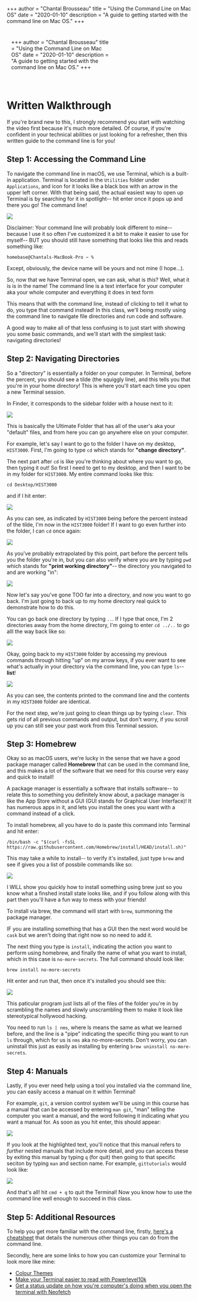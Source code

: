 +++
author = "Chantal Brousseau"
title = "Using the Command Line on Mac OS"
date = "2020-01-10"
description = "A guide to getting started with the command line on Mac OS."
+++

<iframe src="#" style="border:none;"></iframe>

# Written Walkthrough

If you're brand new to this, I strongly recommend you start with watching the video first because it's much more detailed. Of course, if you're confident in your technical abilities or just looking for a refresher, then this written guide to the command line is for you!

## Step 1: Accessing the Command Line

To navigate the command line in macOS, we use Terminal, which is a built-in application. Terminal is located in the `Utilities` folder under `Applications`, and icon for it looks like a black box with an arrow in the upper left corner. With that being said, the actual easiest way to open up Terminal is by searching for it in spotlight-- hit enter once it pops up and there you go! The command line!

![](images/command-line/cmdlnm1.png)

Disclaimer: Your command line will probably look different to mine-- because I use it so often I've customized it a bit to make it easier to use for myself-- BUT you should still have something that looks like this and reads something like:

```
homebase@Chantals-MacBook-Pro ~ %
```
Except, obviously, the device name will be yours and not mine (I hope...).

So, now that we have Terminal open, we can ask, what is *this*? Well, what it is is in the name! The command line is a text interface for your computer aka your whole computer and everything it does in text form

This means that with the command line, instead of clicking to tell it what to do, you type that command instead! In this class, we'll being mostly using the command line to navigate file directories and run code and software.

A good way to make all of that less confusing is to just start with showing you some basic commands, and we'll start with the simplest task: navigating directories!


## Step 2: Navigating Directories

So a "directory" is essentially a folder on your computer. In Terminal, before the percent, you should see a tilde (the squiggly line), and this tells you that you're in your home directory! This is where you'll start each time you open a new Terminal session.

In Finder, it corresponds to the sidebar folder with a house next to it:

![](images/command-line/cmdlnm2.png)


This is basically the Ultimate Folder that has all of the user's aka your "default" files, and from here you can go anywhere else on your computer.

For example, let's say I want to go to the folder I have on my desktop, `HIST3000`. First, I'm going to type `cd` which stands for **"change directory"**.

The next part after `cd` is like you're thinking about where you want to go, then typing it out! So first I need to get to my desktop, and then I want to be in my folder for `HIST3000`. My entire command looks like this:

```
cd Desktop/HIST3000

```

and if I hit enter:

![](images/command-line/cmdlnm3.png)

As you can see, as indicated by `HIST3000` being before the percent instead of the tilde, I'm now in the `HIST3000` folder! If I want to go even further into the folder, I can `cd` once again:

![](images/command-line/cmdlnm4.png)

As you've probably extrapolated by this point, part before the percent tells you the folder you're in, but you can also verify where you are by typing `pwd` which stands for **"print working directory"**-- the directory you navigated to and are working "in":

![](images/command-line/cmdlnm5.png)

Now let's say you've gone TOO far into a directory, and now you want to go back. I'm just going to back up to my home directory real quick to demonstrate how to do this.

You can go back one directory by typing `..`. If I type that once, I'm 2 directories away from the home directory, I'm going to enter `cd ../..` to go alll the way back like so:

![](images/command-line/cmdlnm6.png)

Okay, going back to my `HIST3000` folder by accessing my previous commands through hitting "up" on my arrow keys, if you ever want to see what's actually in your directory via the command line, you can type `ls`-- **list**!

![](images/command-line/cmdlnm7.png)

As you can see, the contents printed to the command line and the contents in my `HIST3000` folder are identical.

For the next step, we're just going to clean things up by typing `clear`. This gets rid of all previous commands and output, but don't worry, if you scroll up you can still see your past work from this Terminal session.


## Step 3: Homebrew

Okay so as macOS users, we're lucky in the sense that we have a good package manager called **Homebrew** that can be used in the command line, and this makes a lot of the software that we need for this course very easy and quick to install!

A package manager is essentially a software that installs software-- to relate this to something you definitely know about, a package manager is like the App Store without a GUI (GUI stands for Graphical User Interface)! It has numerous apps in it, and lets you install the ones you want with a command instead of a click.

To install homebrew, all you have to do is paste this command into Terminal and hit enter:

```
/bin/bash -c "$(curl -fsSL https://raw.githubusercontent.com/Homebrew/install/HEAD/install.sh)"
```

This may take a while to install-- to verify it's installed, just type `brew` and see if gives you a list of possbile commands like so:

![](images/command-line/cmdlnm8.png)

I WILL show you quickly how to install something using brew just so you know what a finshed install state looks like, and if you follow along with this part then you'll have a fun way to mess with your friends!

To install via brew, the command will start with `brew`, summoning the package manager.

IF you are installing something that has a GUI then the next word would be `cask` but we aren't doing that right now so no need to add it.

The next thing you type is `install`, indicating the action you want to perform using homebrew, and finally the name of what you want to install, which in this case is `no-more-secrets`. The full command should look like:

```
brew install no-more-secrets
```

Hit enter and run that, then once it's installed you should see this:

![](images/command-line/cmdlnm9.png)

This paticular program just lists all of the files of the folder you're in by scrambling the names and slowly unscrambling them to make it look like stereotypical hollywood hacking.

You need to run `ls | nms`, where ls means the same as what we learned before, and the line is a "pipe" indicating the specific thing you want to run `ls` through, which for us is `nms` aka no-more-secrets. Don't worry, you can uninstall this just as easily as installing by entering `brew uninstall no-more-secrets`.

## Step 4: Manuals

Lastly, if you ever need help using a tool you installed via the command line, you can easily access a manual on it within Terminal!

For example, `git`, a version control system we'll be using in this course has a manual that can be accessed by entering `man git`, "man" telling the computer you want a manual, and the word following it indicating what you want a manual for. As soon as you hit enter, this should appear:

![](images/command-line/cmdlnm10.png)

If you look at the highlighted text, you'll notice that this manual refers to *further* nested manuals that include more detail, and you can access these by exiting this manual by typing `q` (for quit) then going to that specific seciton by typing `man` and section name. For example, `gittutorials` would look like:

![](images/command-line/cmdlnm11.png)

And that's all! hit `cmd + q` to quit the Terminal! Now you know how to use the command line well enough to succeed in this class.


## Step 5: Additional Resources

To help you get more familiar with the command line, firstly, [here's a cheatsheet](https://gist.github.com/poopsplat/7195274) that details the numerous other things you can do from the command line.

Secondly, here are some links to how you can customize your Terminal to look more like mine:

- [Colour Themes](https://github.com/lysyi3m/macos-terminal-themes)
- [Make your Terminal easier to read with Powerlevel10k](https://github.com/romkatv/powerlevel10k)
- [Get a status update on how you're computer's doing when you open the terminal with Neofetch](https://github.com/dylanaraps/neofetch)
